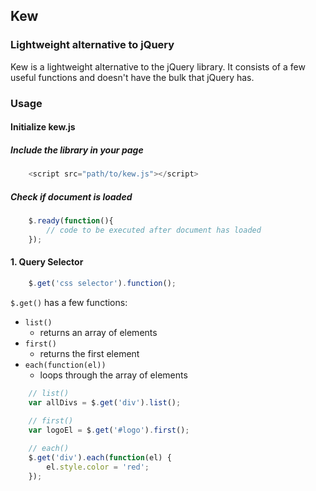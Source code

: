 ## Kew
### Lightweight alternative to jQuery

Kew is a lightweight alternative to the jQuery library. It consists of a few useful functions and doesn't have the bulk that jQuery has.

### Usage

#### Initialize kew.js

##### Include the library in your page
```javascript
    <script src="path/to/kew.js"></script>
```

##### Check if document is loaded
```javascript
    $.ready(function(){
        // code to be executed after document has loaded
    });
```

#### 1. Query Selector
```javascript
    $.get('css selector').function();
```
`$.get()` has a few functions:
* `list()`
    - returns an array of elements
* `first()`
    - returns the first element
* `each(function(el))`
    - loops through the array of elements

```javascript
    // list()
    var allDivs = $.get('div').list();
    
    // first()
    var logoEl = $.get('#logo').first();

    // each()
    $.get('div').each(function(el) {
        el.style.color = 'red';
    });

```
